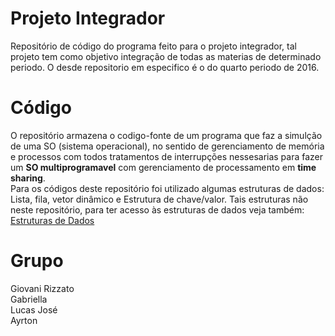 # Projeto Integrador
Repositório de código do programa feito para o projeto integrador, tal projeto tem como objetivo integração de todas as materias de determinado periodo.
O desde repositorio em especifico é o do quarto periodo de 2016.

# Código
O repositório armazena o codigo-fonte de um programa que faz a simulção de uma SO (sistema operacional), no sentido de gerenciamento de memória e processos com todos tratamentos de interrupções nessesarias para fazer um <b>SO multiprogramavel</b> com gerenciamento de processamento em <b>time sharing</b>.<br />
Para os códigos deste repositório foi utilizado algumas estruturas de dados: Lista, fila, vetor dinâmico e Estrutura de chave/valor. Tais estruturas não neste repositório, para ter acesso às estruturas de dados veja também: <a href="https://github.com/GiovaniRizzato/Estrutura-de-Dados" targer="_blank">Estruturas de Dados</a>

# Grupo
Giovani Rizzato<br />
Gabriella<br />
Lucas José<br />
Ayrton
